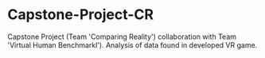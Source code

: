 # Capstone-Project-CR
Capstone Project (Team 'Comparing Reality') collaboration with Team 'Virtual Human Benchmarkl'). Analysis of data found in developed VR game. 
